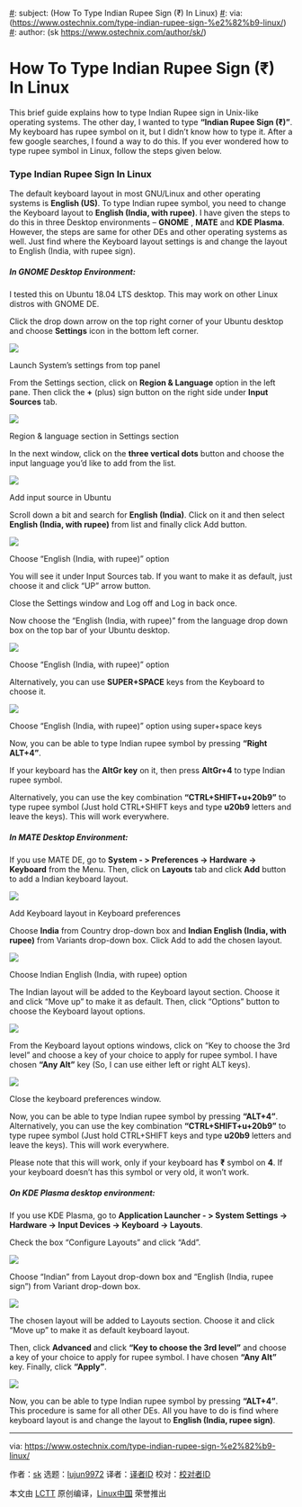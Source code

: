 [#]: collector: (lujun9972)
[#]: translator: ( )
[#]: reviewer: ( )
[#]: publisher: ( )
[#]: url: ( )
[#]: subject: (How To Type Indian Rupee Sign (₹) In Linux)
[#]: via: (https://www.ostechnix.com/type-indian-rupee-sign-%e2%82%b9-linux/)
[#]: author: (sk https://www.ostechnix.com/author/sk/)

How To Type Indian Rupee Sign (₹) In Linux
======

This brief guide explains how to type Indian Rupee sign in Unix-like operating systems. The other day, I wanted to type **“Indian Rupee Sign (₹)”**. My keyboard has rupee symbol on it, but I didn’t know how to type it. After a few google searches, I found a way to do this. If you ever wondered how to type rupee symbol in Linux, follow the steps given below.

### Type Indian Rupee Sign In Linux

The default keyboard layout in most GNU/Linux and other operating systems is **English (US)**. To type Indian rupee symbol, you need to change the Keyboard layout to **English (India, with rupee)**. I have given the steps to do this in three Desktop environments – **GNOME** , **MATE** and **KDE Plasma**. However, the steps are same for other DEs and other operating systems as well. Just find where the Keyboard layout settings is and change the layout to English (India, with rupee sign).

##### In GNOME Desktop Environment:

I tested this on Ubuntu 18.04 LTS desktop. This may work on other Linux distros with GNOME DE.

Click the drop down arrow on the top right corner of your Ubuntu desktop and choose **Settings** icon in the bottom left corner.

![][2]

Launch System’s settings from top panel

From the Settings section, click on **Region & Language** option in the left pane. Then click the **+** (plus) sign button on the right side under **Input Sources** tab.

![][3]

Region & language section in Settings section

In the next window, click on the **three vertical dots** button and choose the input language you’d like to add from the list.

![][4]

Add input source in Ubuntu

Scroll down a bit and search for **English (India)**. Click on it and then select **English (India, with rupee)** from list and finally click Add button.

![][5]

Choose “English (India, with rupee)” option

You will see it under Input Sources tab. If you want to make it as default, just choose it and click “UP” arrow button.

Close the Settings window and Log off and Log in back once.

Now choose the “English (India, with rupee)” from the language drop down box on the top bar of your Ubuntu desktop.

![][6]

Choose “English (India, with rupee)” option

Alternatively, you can use **SUPER+SPACE** keys from the Keyboard to choose it.

![][7]

Choose “English (India, with rupee)” option using super+space keys

Now, you can be able to type Indian rupee symbol by pressing **“Right ALT+4”**.

If your keyboard has the **AltGr key** on it, then press **AltGr+4** to type Indian rupee symbol.

Alternatively, you can use the key combination **“CTRL+SHIFT+u+20b9”** to type rupee symbol (Just hold CTRL+SHIFT keys and type **u20b9** letters and leave the keys). This will work everywhere.

##### In MATE Desktop Environment:

If you use MATE DE, go to **System - > Preferences -> Hardware -> Keyboard** from the Menu. Then, click on **Layouts** tab and click **Add** button to add a Indian keyboard layout.

![][8]

Add Keyboard layout in Keyboard preferences

Choose **India** from Country drop-down box and **Indian English (India, with rupee)** from Variants drop-down box. Click Add to add the chosen layout.

![][9]

Choose Indian English (India, with rupee) option

The Indian layout will be added to the Keyboard layout section. Choose it and click “Move up” to make it as default. Then, click “Options” button to choose the Keyboard layout options.

![][10]

From the Keyboard layout options windows, click on “Key to choose the 3rd level” and choose a key of your choice to apply for rupee symbol. I have chosen **“Any Alt”** key (So, I can use either left or right ALT keys).

![][11]

Close the keyboard preferences window.

Now, you can be able to type Indian rupee symbol by pressing **“ALT+4”**. Alternatively, you can use the key combination **“CTRL+SHIFT+u+20b9”** to type rupee symbol (Just hold CTRL+SHIFT keys and type **u20b9** letters and leave the keys). This will work everywhere.

Please note that this will work, only if your keyboard has **₹** symbol on **4**. If your keyboard doesn’t has this symbol or very old, it won’t work.

##### On KDE Plasma desktop environment:

If you use KDE Plasma, go to **Application Launcher - > System Settings -> Hardware -> Input Devices -> Keyboard -> Layouts**.

Check the box “Configure Layouts” and click “Add”.

![][12]

Choose “Indian” from Layout drop-down box and “English (India, rupee sign”) from Variant drop-down box.

![][13]

The chosen layout will be added to Layouts section. Choose it and click “Move up” to make it as default keyboard layout.

Then, click **Advanced** and click **“Key to choose the 3rd level”** and choose a key of your choice to apply for rupee symbol. I have chosen **“Any Alt”** key. Finally, click **“Apply”**.

![][14]

Now, you can be able to type Indian rupee symbol by pressing **“ALT+4”**. This procedure is same for all other DEs. All you have to do is find where keyboard layout is and change the layout to **English (India, rupee sign)**.

--------------------------------------------------------------------------------

via: https://www.ostechnix.com/type-indian-rupee-sign-%e2%82%b9-linux/

作者：[sk][a]
选题：[lujun9972][b]
译者：[译者ID](https://github.com/译者ID)
校对：[校对者ID](https://github.com/校对者ID)

本文由 [LCTT](https://github.com/LCTT/TranslateProject) 原创编译，[Linux中国](https://linux.cn/) 荣誉推出

[a]: https://www.ostechnix.com/author/sk/
[b]: https://github.com/lujun9972
[1]: data:image/gif;base64,R0lGODlhAQABAIAAAAAAAP///yH5BAEAAAAALAAAAAABAAEAAAIBRAA7
[2]: https://www.ostechnix.com/wp-content/uploads/2019/07/Ubuntu-system-settings.png
[3]: https://www.ostechnix.com/wp-content/uploads/2019/08/Region-language-in-Settings-ubuntu.png
[4]: https://www.ostechnix.com/wp-content/uploads/2019/08/Add-input-source-in-Ubuntu.png
[5]: https://www.ostechnix.com/wp-content/uploads/2017/08/English-India-with-rupee-option.png
[6]: https://www.ostechnix.com/wp-content/uploads/2017/08/Choose-English-India-with-rupee-option-from-language-bar.png
[7]: https://www.ostechnix.com/wp-content/uploads/2017/08/Choose-English-India-with-rupee-option-using-superspace-keys.png
[8]: https://www.ostechnix.com/wp-content/uploads/2017/08/Keyboard-Preferences_001.png
[9]: https://www.ostechnix.com/wp-content/uploads/2017/08/Choose-a-Layout_002.png
[10]: https://www.ostechnix.com/wp-content/uploads/2017/08/Keyboard-Preferences_003-1.png
[11]: https://www.ostechnix.com/wp-content/uploads/2017/08/Keyboard-Layout-Options_004.png
[12]: https://www.ostechnix.com/wp-content/uploads/2017/08/Keyboard-%E2%80%94-System-Settings_001.png
[13]: https://www.ostechnix.com/wp-content/uploads/2017/08/Add-Layout-%E2%80%94-System-Settings_002.png
[14]: https://www.ostechnix.com/wp-content/uploads/2017/08/Keyboard-layout-settings.png
